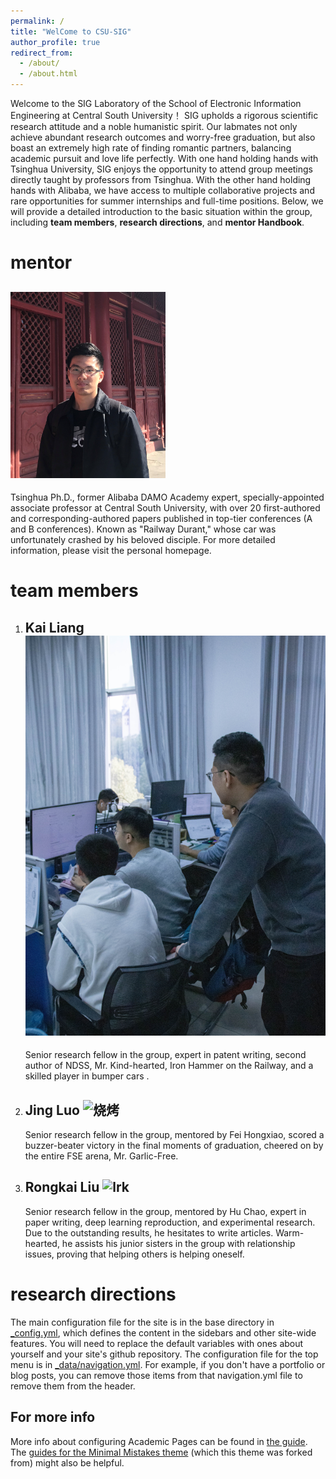 ```yaml
---
permalink: /
title: "WelCome to CSU-SIG"
author_profile: true
redirect_from: 
  - /about/
  - /about.html
---
```

Welcome to the SIG Laboratory of the School of Electronic Information Engineering at Central South University！
SIG upholds a rigorous scientific research attitude and a noble humanistic spirit. 
Our labmates not only achieve abundant research outcomes and worry-free graduation, but also boast an extremely high rate of finding romantic partners, balancing academic pursuit and love life perfectly.
With one hand holding hands with Tsinghua University, SIG enjoys the opportunity to attend group meetings directly taught by professors from Tsinghua. With the other hand holding hands with Alibaba, we have access to multiple collaborative projects and rare opportunities for summer internships and full-time positions.
Below, we will provide a detailed introduction to the basic situation within the group, including **team members**, **research directions**, and **mentor  Handbook**.

mentor
======
![mentor](images/mentor.png)
------
Tsinghua Ph.D., former Alibaba DAMO Academy expert, specially-appointed associate professor at Central South University, with over 20 first-authored and corresponding-authored papers published in top-tier conferences (A and B conferences). Known as "Railway Durant," whose car was unfortunately crashed by his beloved disciple. For more detailed information, please visit the personal homepage.


team members
======
1. Kai Liang
   ![daily](./images/daily.png)
   ------
   Senior research fellow in the group, expert in patent writing, second author of NDSS, Mr. Kind-hearted, Iron Hammer on the Railway, and a skilled player in bumper cars .
3. Jing Luo
   ![烧烤](./images/烧烤.png)
   ------
   Senior research fellow in the group, mentored by Fei Hongxiao, scored a buzzer-beater victory in the final moments of graduation, cheered on by the entire FSE arena, Mr. Garlic-Free.
4. Rongkai Liu
   ![lrk](./images/lrk.png)
   ------
   Senior research fellow in the group, mentored by Hu Chao, expert in paper writing, deep learning reproduction, and experimental research. Due to the outstanding results, he hesitates to write articles. Warm-hearted, he assists his junior sisters in the group with relationship issues, proving that helping others is helping oneself.

research directions
======
The main configuration file for the site is in the base directory in [_config.yml](https://github.com/academicpages/academicpages.github.io/blob/master/_config.yml), which defines the content in the sidebars and other site-wide features. You will need to replace the default variables with ones about yourself and your site's github repository. The configuration file for the top menu is in [_data/navigation.yml](https://github.com/academicpages/academicpages.github.io/blob/master/_data/navigation.yml). For example, if you don't have a portfolio or blog posts, you can remove those items from that navigation.yml file to remove them from the header. 

For more info
------
More info about configuring Academic Pages can be found in [the guide](https://academicpages.github.io/markdown/). The [guides for the Minimal Mistakes theme](https://mmistakes.github.io/minimal-mistakes/docs/configuration/) (which this theme was forked from) might also be helpful.
